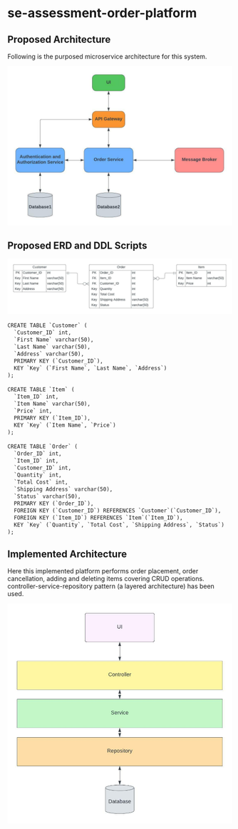 # se-assessment-order-platform

## Proposed Architecture

Following is the purposed microservice architecture for this system.

<p align="center">
  <img src="https://github.com/tharakarehan/se-assessment-order-platform/blob/main/microservice_architecture.jpeg">
</p>

## Proposed ERD and DDL Scripts

<img src="https://github.com/tharakarehan/se-assessment-order-platform/blob/main/ERD.jpeg">
</p>

```
CREATE TABLE `Customer` (
  `Customer_ID` int,
  `First Name` varchar(50),
  `Last Name` varchar(50),
  `Address` varchar(50),
  PRIMARY KEY (`Customer_ID`),
  KEY `Key` (`First Name`, `Last Name`, `Address`)
);

CREATE TABLE `Item` (
  `Item_ID` int,
  `Item Name` varchar(50),
  `Price` int,
  PRIMARY KEY (`Item_ID`),
  KEY `Key` (`Item Name`, `Price`)
);

CREATE TABLE `Order` (
  `Order_ID` int,
  `Item_ID` int,
  `Customer_ID` int,
  `Quantity` int,
  `Total Cost` int,
  `Shipping Address` varchar(50),
  `Status` varchar(50),
  PRIMARY KEY (`Order_ID`),
  FOREIGN KEY (`Customer_ID`) REFERENCES `Customer`(`Customer_ID`),
  FOREIGN KEY (`Item_ID`) REFERENCES `Item`(`Item_ID`),
  KEY `Key` (`Quantity`, `Total Cost`, `Shipping Address`, `Status`)
);

```

## Implemented Architecture

Here this implemented platform performs order placement, order cancellation, adding and deleting items covering CRUD operations. controller-service-repository pattern (a layered architecture) has been used.

<img src="https://github.com/tharakarehan/se-assessment-order-platform/blob/main/layered_architecture.jpeg">
</p>